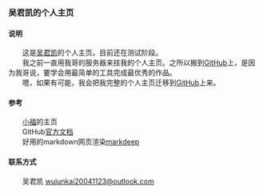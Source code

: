 ### 吴君凯的个人主页
#### 说明
　　这是[吴君凯](https://github.com/WuJunkai2004)的个人主页。目前还在测试阶段。  
　　我之前一直用我哥的服务器来挂我的个人主页。之所以搬到[GitHub](https://github.com)上，是因为我哥说，要学会用最简单的工具完成最优秀的作品。  
　　嗯，如果有可能，我会把我完整的个人主页迁移到[GitHub](https://github.com)上来。

#### 参考
　　[小福](https://woshixiaofu666.github.com)的主页  
　　GitHub[官方文档](https://pages.github.com)  
　　好用的markdown网页渲染[markdeep](https://casual-effects.com/markdeep)  

#### 联系方式
　　吴君凯 wujunkai20041123@outlook.com
